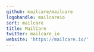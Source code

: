 ```yaml
---
github: mailcare/mailcare
logohandle: mailcareio
sort: mailcare
title: MailCare
twitter: mailcare_io
website: 'https://mailcare.io/'
---
```

